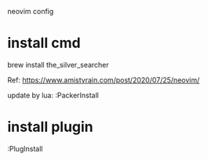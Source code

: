 neovim config

# install cmd
brew install the_silver_searcher


Ref: https://www.amistyrain.com/post/2020/07/25/neovim/

update by lua:
:PackerInstall

# install plugin
:PlugInstall
